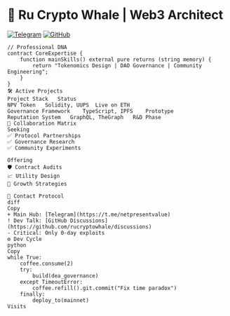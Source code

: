 # 🌊 Ru Crypto Whale | Web3 Architect

[![Telegram](https://img.shields.io/badge/Community_Channel-blue?logo=telegram)](https://t.me/netpresentvalue)
[![GitHub](https://img.shields.io/badge/Web3_Projects-black?logo=github)](https://github.com/rucryptowhale)

```solidity
// Professional DNA
contract CoreExpertise {
    function mainSkills() external pure returns (string memory) {
        return "Tokenomics Design | DAO Governance | Community Engineering";
    }
}
🛠️ Active Projects
Project	Stack	Status
NPV Token	Solidity, UUPS	Live on ETH
Governance Framework	TypeScript, IPFS	Prototype
Reputation System	GraphQL, TheGraph	R&D Phase
🤝 Collaboration Matrix
Seeking
✅ Protocol Partnerships
✅ Governance Research
✅ Community Experiments

Offering
🛡️ Contract Audits
📈 Utility Design
🌱 Growth Strategies

📡 Contact Protocol
diff
Copy
+ Main Hub: [Telegram](https://t.me/netpresentvalue)
! Dev Talk: [GitHub Discussions](https://github.com/rucryptowhale/discussions)
- Critical: Only 0-day exploits
⚙️ Dev Cycle
python
Copy
while True:
    coffee.consume(2)
    try:
        build(dea_governance)
    except TimeoutError:
        coffee.refill().git.commit("Fix time paradox")
    finally:
        deploy_to(mainnet)
Visits
